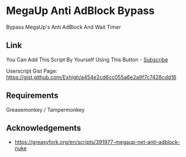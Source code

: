 # MegaUp Anti AdBlock Bypass
Bypass MegaUp's Anti AdBlock And Wait Timer

## Link
You Can Add This Script By Yourself Using This Button - [Subscribe](https://gist.githubusercontent.com/Exhigh/a454e2cd6cc055a6e2a9f7c7428cdd16/raw/MegaUp-Anti-AdBlock-Bypass.user.js)

Userscript Gist Page: https://gist.github.com/Exhigh/a454e2cd6cc055a6e2a9f7c7428cdd16


## Requirements
Greasemonkey / Tampermonkey

## Acknowledgements
* https://greasyfork.org/en/scripts/391977-megaup-net-anti-adblock-nuke
